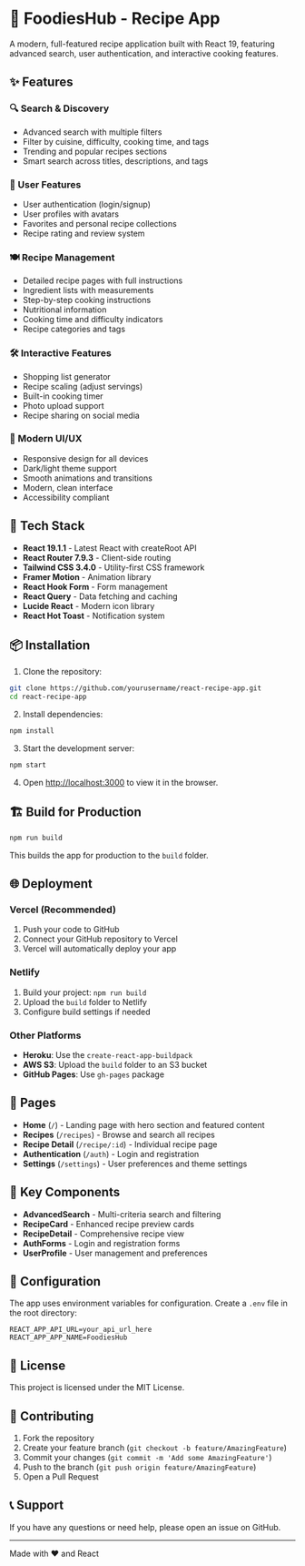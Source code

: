# 🍳 FoodiesHub - Recipe App

A modern, full-featured recipe application built with React 19, featuring advanced search, user authentication, and interactive cooking features.

## ✨ Features

### 🔍 Search & Discovery
- Advanced search with multiple filters
- Filter by cuisine, difficulty, cooking time, and tags
- Trending and popular recipes sections
- Smart search across titles, descriptions, and tags

### 👤 User Features
- User authentication (login/signup)
- User profiles with avatars
- Favorites and personal recipe collections
- Recipe rating and review system

### 🍽️ Recipe Management
- Detailed recipe pages with full instructions
- Ingredient lists with measurements
- Step-by-step cooking instructions
- Nutritional information
- Cooking time and difficulty indicators
- Recipe categories and tags

### 🛠️ Interactive Features
- Shopping list generator
- Recipe scaling (adjust servings)
- Built-in cooking timer
- Photo upload support
- Recipe sharing on social media

### 🎨 Modern UI/UX
- Responsive design for all devices
- Dark/light theme support
- Smooth animations and transitions
- Modern, clean interface
- Accessibility compliant

## 🚀 Tech Stack

- **React 19.1.1** - Latest React with createRoot API
- **React Router 7.9.3** - Client-side routing
- **Tailwind CSS 3.4.0** - Utility-first CSS framework
- **Framer Motion** - Animation library
- **React Hook Form** - Form management
- **React Query** - Data fetching and caching
- **Lucide React** - Modern icon library
- **React Hot Toast** - Notification system

## 📦 Installation

1. Clone the repository:
```bash
git clone https://github.com/yourusername/react-recipe-app.git
cd react-recipe-app
```

2. Install dependencies:
```bash
npm install
```

3. Start the development server:
```bash
npm start
```

4. Open [http://localhost:3000](http://localhost:3000) to view it in the browser.

## 🏗️ Build for Production

```bash
npm run build
```

This builds the app for production to the `build` folder.

## 🌐 Deployment

### Vercel (Recommended)
1. Push your code to GitHub
2. Connect your GitHub repository to Vercel
3. Vercel will automatically deploy your app

### Netlify
1. Build your project: `npm run build`
2. Upload the `build` folder to Netlify
3. Configure build settings if needed

### Other Platforms
- **Heroku**: Use the `create-react-app-buildpack`
- **AWS S3**: Upload the `build` folder to an S3 bucket
- **GitHub Pages**: Use `gh-pages` package

## 📱 Pages

- **Home** (`/`) - Landing page with hero section and featured content
- **Recipes** (`/recipes`) - Browse and search all recipes
- **Recipe Detail** (`/recipe/:id`) - Individual recipe page
- **Authentication** (`/auth`) - Login and registration
- **Settings** (`/settings`) - User preferences and theme settings

## 🎯 Key Components

- **AdvancedSearch** - Multi-criteria search and filtering
- **RecipeCard** - Enhanced recipe preview cards
- **RecipeDetail** - Comprehensive recipe view
- **AuthForms** - Login and registration forms
- **UserProfile** - User management and preferences

## 🔧 Configuration

The app uses environment variables for configuration. Create a `.env` file in the root directory:

```env
REACT_APP_API_URL=your_api_url_here
REACT_APP_APP_NAME=FoodiesHub
```

## 📄 License

This project is licensed under the MIT License.

## 🤝 Contributing

1. Fork the repository
2. Create your feature branch (`git checkout -b feature/AmazingFeature`)
3. Commit your changes (`git commit -m 'Add some AmazingFeature'`)
4. Push to the branch (`git push origin feature/AmazingFeature`)
5. Open a Pull Request

## 📞 Support

If you have any questions or need help, please open an issue on GitHub.

---

Made with ❤️ and React